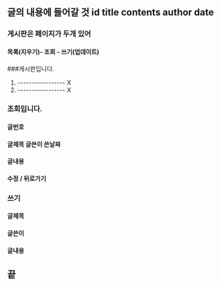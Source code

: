 ﻿## 글의 내용에 들어갈 것 id title contents author date

### 게시판은 페이지가 두개 있어

#### 목록(지우기)- 조회 - 쓰기(업데이트)


###게시판입니다.

1. ----------------- X
2. ----------------- X


### 조회입니다.


#### 글번호 
#### 글제목 글쓴이 쓴날짜
#### 글내용

#### 수정 / 뒤로가기


### 쓰기

#### 글제목
#### 글쓴이
#### 글내용

## 끝